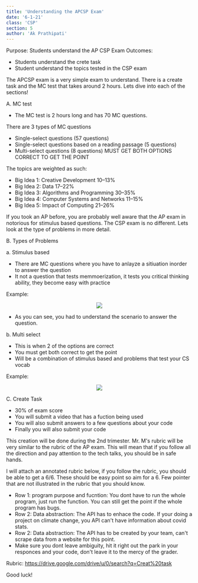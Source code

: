 ```yaml
---
title: 'Understanding the APCSP Exam'
date: '6-1-21'
class: 'CSP'
section: 5
author: 'Ak Prathipati'
---
```

Purpose: Students understand the AP CSP Exam 
Outcomes: 
* Students understand the crete task 
* Student understand the topics tested in the CSP exam 

The APCSP exam is a very simple exam to understand. There is a create task and the MC test that takes around 2 hours. 
Lets dive into each of the sections! 


A. MC test
* The MC test is 2 hours long and has 70 MC questions. 

There are 3 types of MC questions 

* Single-select questions (57 questions)
* Single-select questions based on a reading passage (5 questions)
* Multi-select questions (8 questions) MUST GET BOTH OPTIONS  CORRECT TO GET THE POINT

The topics are weighted as such: 
* Big Idea 1: Creative Development 	10–13%
* Big Idea 2: Data 	17–22%
* Big Idea 3: Algorithms and Programming 	30–35%
* Big Idea 4: Computer Systems and Networks 	11–15%
* Big Idea 5: Impact of Computing	21–26%

If you took an AP before, you are probably well aware that the AP exam in notorious for stimulus based questions. 
The CSP exam is no different. Lets look at the type of problems in more detail. 

B. Types of Problems 

a. Stimulus based
* There are MC questions where you have to anlayze a sitiuation inorder to answer the question 
* It not a question that tests memmoerization, it tests you critical thinking ability, they become easy with practice 

Example: 
<p align="center">
  <img src="https://i.pinimg.com/originals/ed/99/7e/ed997e9197900297c5cbf47c299d1233.png" />
<p>
  
* As you can see, you had to understand the scenario to answer the question. 
  
b. Multi select 
  * This is when 2 of the options are correct 
  * You must get both correct to get the point 
  * Will be a combination of stimulus based and problems that test your CS vocab 
 
  Example: 
  
  <p align="center">
  <img src="https://blog.collegevine.com/wp-content/uploads/2016/11/apcompsciprinciples2.png" />
<p>

 C. Create Task 
  * 30% of exam score 
  * You will submit a video that has a fuction being used 
  * You will also submit answers to a few questions about your code 
  * Finally you will also submit your code 
  
 This creation will be done during the 2nd trimester. Mr. M's rubric will be very similar to the rubric of the AP exam. 
 This will mean that if you follow all the direction and pay attention to the tech talks, you should be in safe hands.
  
 I will attach an annotated rubric below, if you follow the rubric, you should be able to get a 6/6. These should be easy point so aim for a 6. 
 Few pointer that are not illustrated in the rubric that you should know. 
  
 * Row 1: program purpose and fucntion: You dont have to run the whole program, just run the function. You can still get the point if the whole program has bugs. 
 * Row 2: Data abstraction: The API has to enhace the code. If your doing a project on climate change, you API can't have information about covid stats. 
 * Row 2: Data abstraction: The API has to be created by your team, can't scrape data from a website for this point. 
 * Make sure you dont leave ambiguity, hit it right out the park in your responces and your code, don't leave it to the mercy of the grader. 
 
  Rubric: https://drive.google.com/drive/u/0/search?q=Creat%20task
  
  Good luck!
  
